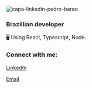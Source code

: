 ![capa-linkedin-pedro-barao](https://user-images.githubusercontent.com/62365336/139364756-62f56716-8a06-43f0-a07b-57934c50e73f.jpg)

<h3>Brazillian developer</h3>

🖥   Using React, Typescript, Node.   

<h3>Connect with me:</h3>
<p>
  <a href="https://linkedin.com/in/phbarao" target="blank">LinkedIn</a>   
</p>
<p>
  <a href="mailto:phbarao@gmail.com" target="blank">Email</a>
</p>
